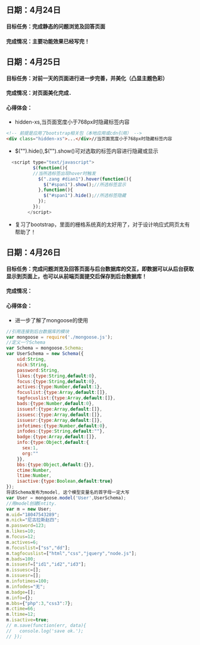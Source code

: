 ## 日期：4月24日
#### 目标任务：完成静态的问题浏览及回答页面
#### 完成情况：主要功能效果已经写完！
## 日期：4月25日
#### 目标任务：对前一天的页面进行进一步完善，并美化（凸显主题色彩）
#### 完成情况：对页面美化完成．
#### 心得体会：
* hidden-xs,当页面宽度小于768px时隐藏标签内容
```html
<!-- 前提是应用了bootstrap相关包（本地应用或cdn引用） -->
<div class="hidden-xs">...</div>//当页面宽度小于768px时隐藏标签内容
```
* $("").hide(),$("").show()可对选取的标签内容进行隐藏或显示
```js
  <script type="text/javascript">
          $(function(){
          //当所选标签出现hover时触发
            $(".zang #dian1").hover(function(){
              $("#span1").show();//所选标签显示
            },function(){
              $("#span1").hide();//所选标签隐藏
            });
          });
        </script>
```
* 复习了bootstrap，里面的栅格系统真的太好用了，对于设计响应式网页太有帮助了！

## 日期：4月26日
#### 目标任务：完成问题浏览及回答页面与后台数据库的交互，即数据可以从后台获取显示到页面上，也可以从前端页面提交后保存到后台数据库！
#### 完成情况：
#### 心得体会：
* 进一步了解了mongoose的使用
```js
//引用连接到后台数据库的模块
var mongoose = require('./mongoose.js');
//定义一个Schema
var Schema = mongoose.Schema;
var UserSchema = new Schema({
    uid:String,
    nick:String,
    password:String,
    likes:{type:String,default:0},
    focus:{type:String,default:0},
    actives:{type:Number,default:1},
    focuslist:{type:Array,default:[]},
    tagfocuslist:{type:Array,default:[]},
    bads:{type:Number,default:0},
    issuesf:{type:Array,default:[]},
    issuesc:{type:Array,default:[]},
    issuesr:{type:Array,default:[]},
    infotimes:{type:Number,default:0},
    infodes:{type:String,default:""},
    badge:{type:Array,default:[]},
    info:{type:Object,default:{
      sex:1,
      org:""
    }},
    bbs:{type:Object,default:{}},
    ctime:Number,
    ltime:Number,
    isactive:{type:Boolean,default:true}
});
将该Schema发布为model, 这个模型变量名的首字母一定大写
var User = mongoose.model('User',UserSchema);
//用model创建Entity.
var m = new User;
m.uid="18047543289";
m.nick="尼古拉斯赵四";
m.password=123;
m.likes=10;
m.focus=12;
m.actives=6;
m.focuslist=["ss","dd"];
m.tagfocuslist=["html","css","jquery","node.js"];
m.bads=100;
m.issuesf=["id1","id2","id3"];
m.issuesc=[];
m.issuesr=[];
m.infotimes=100;
m.infodes="无";
m.badge=[];
m.info={};
m.bbs={"php":3,"css3":7};
m.ctime=66;
m.ltime=12;
m.isactive=true;
// m.save(function(err, data){
//   console.log('save ok.');
// });

```
